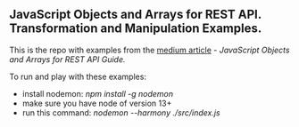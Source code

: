 ## JavaScript Objects and Arrays for REST API. Transformation and Manipulation Examples.

This is the repo with examples from the [medium article](https://medium.com/@viacheslavlushchinskiy/enterprise-react-in-2020-78155bc99259?) - *JavaScript Objects and Arrays for REST API Guide.*

To run and play with these examples:
 - install nodemon: *npm install -g nodemon*
 - make sure you have node of version 13+ 
 - run this command: *nodemon --harmony ./src/index.js*
